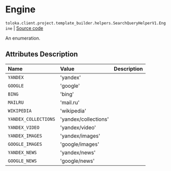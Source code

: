 # Engine
`toloka.client.project.template_builder.helpers.SearchQueryHelperV1.Engine` | [Source code](https://github.com/Toloka/toloka-kit/blob/v1.2.0/src/client/project/template_builder/helpers.py#L143)

An enumeration.

## Attributes Description

| Name | Value | Description |
| :------| :-----------| :----------| 
`YANDEX`|'yandex'|
`GOOGLE`|'google'|
`BING`|'bing'|
`MAILRU`|'mail.ru'|
`WIKIPEDIA`|'wikipedia'|
`YANDEX_COLLECTIONS`|'yandex/collections'|
`YANDEX_VIDEO`|'yandex/video'|
`YANDEX_IMAGES`|'yandex/images'|
`GOOGLE_IMAGES`|'google/images'|
`YANDEX_NEWS`|'yandex/news'|
`GOOGLE_NEWS`|'google/news'|
